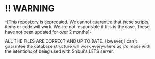 # !! WARNING
-[This repository is deprecated. We cannot guarantee that these scripts, items or code will work.
We are not responsible if this is the case.
These have not been updated for over 2 months]-

ALL THE FILES ARE CORRECT AND UP TO DATE. However, I can't guarantee the database structure will work everywhere as it's made with the intentions of being used with Shibui's LETS server.
